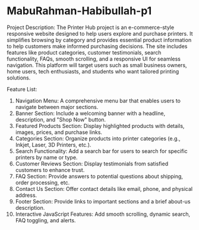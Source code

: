 # MabuRahman-Habibullah-p1

Project Description:
The Printer Hub project is an e-commerce-style responsive website designed to help users explore and purchase printers. It simplifies browsing by category and provides essential product information to help customers make informed purchasing decisions. The site includes features like product categories, customer testimonials, search functionality, FAQs, smooth scrolling, and a responsive UI for seamless navigation.
This platform will target users such as small business owners, home users, tech enthusiasts, and students who want tailored printing solutions.

Feature List:
1) Navigation Menu: A comprehensive menu bar that enables users to navigate between major sections.
2) Banner Section: Include a welcoming banner with a headline, description, and "Shop Now" button.
3) Featured Products Section: Display highlighted products with details, images, prices, and purchase links.
4) Categories Section: Organize products into printer categories (e.g., Inkjet, Laser, 3D Printers, etc.).
5) Search Functionality: Add a search bar for users to search for specific printers by name or type.
6) Customer Reviews Section: Display testimonials from satisfied customers to enhance trust.
7) FAQ Section: Provide answers to potential questions about shipping, order processing, etc.
8) Contact Us Section: Offer contact details like email, phone, and physical address.
9) Footer Section: Provide links to important sections and a brief about-us description.
10) Interactive JavaScript Features: Add smooth scrolling, dynamic search, FAQ toggling, and alerts.


